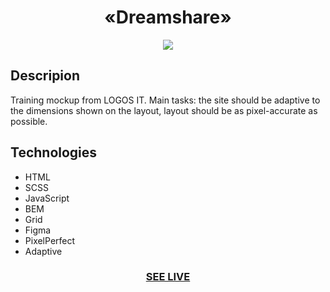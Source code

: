 <h1 align="center">«Dreamshare»</h1>

<div align="center"><img src="/images/readme.jpg"/></div>

<h2>Descripion</h2>
 Training mockup from LOGOS IT. Main tasks: the site should be
 adaptive to the dimensions shown on the layout, layout should be
 as pixel-accurate as possible.

<h2>Technologies</h2>

+ HTML
+ SCSS
+ JavaScript
+ BEM 
+ Grid 
+ Figma
+ PixelPerfect
+ Adaptive

<h3 align="center"><a href="https://drozdovdenys.github.io/dreamshare/">SEE LIVE</a></h3>
